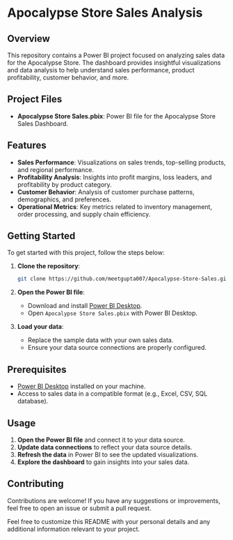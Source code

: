 # Apocalypse Store Sales Analysis

## Overview

This repository contains a Power BI project focused on analyzing sales data for the Apocalypse Store. The dashboard provides insightful visualizations and data analysis to help understand sales performance, product profitability, customer behavior, and more.

## Project Files

- **Apocalypse Store Sales.pbix**: Power BI file for the Apocalypse Store Sales Dashboard.

## Features

- **Sales Performance**: Visualizations on sales trends, top-selling products, and regional performance.
- **Profitability Analysis**: Insights into profit margins, loss leaders, and profitability by product category.
- **Customer Behavior**: Analysis of customer purchase patterns, demographics, and preferences.
- **Operational Metrics**: Key metrics related to inventory management, order processing, and supply chain efficiency.

## Getting Started

To get started with this project, follow the steps below:

1. **Clone the repository**:
    ```bash
    git clone https://github.com/meetgupta007/Apocalypse-Store-Sales.git
    ```

2. **Open the Power BI file**:
    - Download and install [Power BI Desktop](https://powerbi.microsoft.com/desktop/).
    - Open `Apocalypse Store Sales.pbix` with Power BI Desktop.

3. **Load your data**:
    - Replace the sample data with your own sales data.
    - Ensure your data source connections are properly configured.

## Prerequisites

- [Power BI Desktop](https://powerbi.microsoft.com/desktop/) installed on your machine.
- Access to sales data in a compatible format (e.g., Excel, CSV, SQL database).

## Usage

1. **Open the Power BI file** and connect it to your data source.
2. **Update data connections** to reflect your data source details.
3. **Refresh the data** in Power BI to see the updated visualizations.
4. **Explore the dashboard** to gain insights into your sales data.

## Contributing

Contributions are welcome! If you have any suggestions or improvements, feel free to open an issue or submit a pull request.



Feel free to customize this README with your personal details and any additional information relevant to your project.
